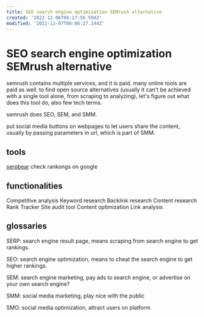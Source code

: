 ```yaml
---
title: SEO search engine optimization SEMrush alternative
created: '2022-12-06T08:17:56.594Z'
modified: '2022-12-07T06:06:27.144Z'
---
```


# SEO search engine optimization SEMrush alternative

semrush contains multiple services, and it is paid. many online tools are paid as well. to find open source alternatives (usually it can't be achieved with a single tool alone, from scraping to analyzing), let's figure out what does this tool do, also few tech terms.

semrush does SEO, SEM, and SMM.

put social media buttons on webpages to let users share the content, usually by passing parameters in url, which is part of SMM.

## tools

[serpbear](https://github.com/towfiqi/serpbear) check rankongs on google

## functionalities

Competitive analysis
Keyword research
Backlink research
Content research
Rank Tracker
Site audit tool
Content optimization
Link analysis

## glossaries

SERP: search engine result page, means scraping from search engine to get rankings.

SEO: search engine optimization, means to cheat the search engine to get higher rankings.

SEM: search engine marketing, pay ads to search engine, or advertise on your own search engine?

SMM: social media marketing, play nice with the public

SMO: social media optimization, attract users on platform
